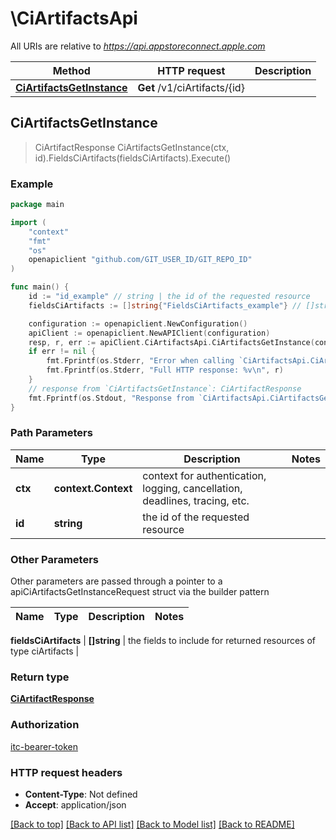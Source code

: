 # \CiArtifactsApi

All URIs are relative to *https://api.appstoreconnect.apple.com*

Method | HTTP request | Description
------------- | ------------- | -------------
[**CiArtifactsGetInstance**](CiArtifactsApi.md#CiArtifactsGetInstance) | **Get** /v1/ciArtifacts/{id} | 



## CiArtifactsGetInstance

> CiArtifactResponse CiArtifactsGetInstance(ctx, id).FieldsCiArtifacts(fieldsCiArtifacts).Execute()



### Example

```go
package main

import (
    "context"
    "fmt"
    "os"
    openapiclient "github.com/GIT_USER_ID/GIT_REPO_ID"
)

func main() {
    id := "id_example" // string | the id of the requested resource
    fieldsCiArtifacts := []string{"FieldsCiArtifacts_example"} // []string | the fields to include for returned resources of type ciArtifacts (optional)

    configuration := openapiclient.NewConfiguration()
    apiClient := openapiclient.NewAPIClient(configuration)
    resp, r, err := apiClient.CiArtifactsApi.CiArtifactsGetInstance(context.Background(), id).FieldsCiArtifacts(fieldsCiArtifacts).Execute()
    if err != nil {
        fmt.Fprintf(os.Stderr, "Error when calling `CiArtifactsApi.CiArtifactsGetInstance``: %v\n", err)
        fmt.Fprintf(os.Stderr, "Full HTTP response: %v\n", r)
    }
    // response from `CiArtifactsGetInstance`: CiArtifactResponse
    fmt.Fprintf(os.Stdout, "Response from `CiArtifactsApi.CiArtifactsGetInstance`: %v\n", resp)
}
```

### Path Parameters


Name | Type | Description  | Notes
------------- | ------------- | ------------- | -------------
**ctx** | **context.Context** | context for authentication, logging, cancellation, deadlines, tracing, etc.
**id** | **string** | the id of the requested resource | 

### Other Parameters

Other parameters are passed through a pointer to a apiCiArtifactsGetInstanceRequest struct via the builder pattern


Name | Type | Description  | Notes
------------- | ------------- | ------------- | -------------

 **fieldsCiArtifacts** | **[]string** | the fields to include for returned resources of type ciArtifacts | 

### Return type

[**CiArtifactResponse**](CiArtifactResponse.md)

### Authorization

[itc-bearer-token](../README.md#itc-bearer-token)

### HTTP request headers

- **Content-Type**: Not defined
- **Accept**: application/json

[[Back to top]](#) [[Back to API list]](../README.md#documentation-for-api-endpoints)
[[Back to Model list]](../README.md#documentation-for-models)
[[Back to README]](../README.md)

